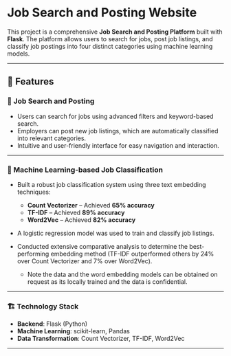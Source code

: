 # Job Search and Posting Website

This project is a comprehensive **Job Search and Posting Platform** built with **Flask**. The platform allows users to search for jobs, post job listings, and classify job postings into four distinct categories using machine learning models.

---

## 🚀 Features

### 🔎 Job Search and Posting  
- Users can search for jobs using advanced filters and keyword-based search.  
- Employers can post new job listings, which are automatically classified into relevant categories.  
- Intuitive and user-friendly interface for easy navigation and interaction.  

---

### 🧠 Machine Learning-based Job Classification  
- Built a robust job classification system using three text embedding techniques:  
   - **Count Vectorizer** – Achieved **65% accuracy**  
   - **TF-IDF** – Achieved **89% accuracy**  
   - **Word2Vec** – Achieved **82% accuracy**  
- A logistic regression model was used to train and classify job listings.  
- Conducted extensive comparative analysis to determine the best-performing embedding method (TF-IDF outperformed others by 24% over Count Vectorizer and 7% over Word2Vec).

  * Note the data and the word embedding models can be obtained on request as its locally trained and the data is confidential.

---

### 🏗️ Technology Stack  
- **Backend**: Flask (Python)  
- **Machine Learning**: scikit-learn, Pandas  
- **Data Transformation**: Count Vectorizer, TF-IDF, Word2Vec  

---
